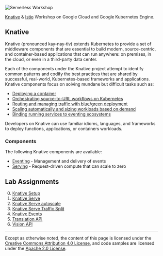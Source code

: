 ![Serverless Workshop](./docs/assets/workshop.png)

[Knative][knative] &amp; [Istio][istio] Workshop on Google Cloud and Google
Kubernetes Engine.

[knative]: https://www.knative.dev/
[istio]: https://istio.io/

## Knative

Knative (pronounced kay-nay-tiv) extends Kubernetes to provide a set of
middleware components that are essential to build modern, source-centric, and
container-based applications that can run anywhere: on premises, in the cloud,
or even in a third-party data center.

Each of the components under the Knative project attempt to identify common
patterns and codify the best practices that are shared by successful,
real-world, Kubernetes-based frameworks and applications. Knative components
focus on solving mundane but difficult tasks such as:

* [Deploying a container][knative-deploy]
* [Orchestrating source-to-URL workflows on Kubernetes][knative-workflows]
* [Routing and managing traffic with blue/green deployment][knative-bluegreen]
* [Scaling automatically and sizing workloads based on demand][knative-scaling]
* [Binding running services to eventing ecosystems][knative-eventing]

[knative-deploy]: https://www.knative.dev/docs/install/getting-started-knative-app
[knative-workflows]: https://www.knative.dev/docs/serving/samples/source-to-url-go/
[knative-bluegreen]: https://www.knative.dev/docs/serving/samples/blue-green-deployment
[knative-scaling]: https://www.knative.dev/docs/serving/samples/autoscale-go/
[knative-eventing]: https://www.knative.dev/docs/eventing/samples/kubernetes-event-source/

Developers on Knative can use familiar idioms, languages, and frameworks to
deploy functions, applications, or containers workloads.

### Components

The following Knative components are available:

* [Eventing][knative-eventing] - Management and delivery of events
* [Serving][knative-serving] - Request-driven compute that can scale to zero

[knative-serving]: https://www.knative.dev/docs/serving/
[knative-eventing]: https://www.knative.dev/docs/eventing/

## Lab Assignments

0. [Knative Setup](./labs/0-setup)
1. [Knative Serve](./labs/1-serve)
3. [Knative Serve autoscale](./labs/2-autoscale)
4. [Knative Serve Traffic Split](./lab/4-traffic_split)
5. [Knative Events](./labs/3-events)
6. [Translation API](./labs/4-translation)
7. [Vision API](./labs/5-vision)

---

Except as otherwise noted, the content of this page is licensed under the
[Creative Commons Attribution 4.0 License][cc-by], and code samples are licensed
under the [Apache 2.0 License][apache-2-0].

[cc-by]: https://creativecommons.org/licenses/by/4.0/
[apache-2-0]: https://www.apache.org/licenses/LICENSE-2.0
